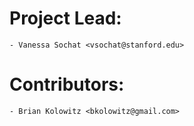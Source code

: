 # Project Lead:

    - Vanessa Sochat <vsochat@stanford.edu>

# Contributors:

    - Brian Kolowitz <bkolowitz@gmail.com>
